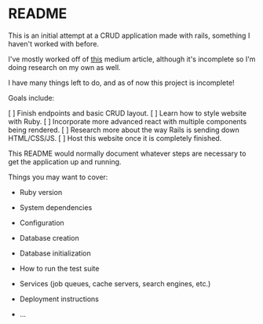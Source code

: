# README

This is an initial attempt at a CRUD application made with rails, something 
I haven't worked with before. 

I've mostly worked off of 
[this](https://medium.com/@nancydo7/ruby-on-rails-crud-tutorial-89911710c7a) 
medium article, although it's incomplete so I'm doing research on my own as
well.

I have many things left to do, and as of now this project is incomplete!

Goals include:

[ ] Finish endpoints and basic CRUD layout.
[ ] Learn how to style website with Ruby.
[ ] Incorporate more advanced react with multiple components being rendered.
[ ] Research more about the way Rails is sending down HTML/CSS/JS.
[ ] Host this website once it is completely finished.

This README would normally document whatever steps are necessary to get the
application up and running.

Things you may want to cover:

* Ruby version

* System dependencies

* Configuration

* Database creation

* Database initialization

* How to run the test suite

* Services (job queues, cache servers, search engines, etc.)

* Deployment instructions

* ...
